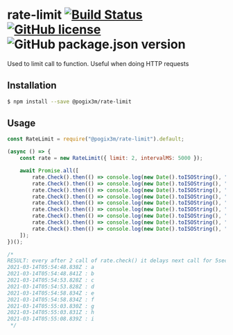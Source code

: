 # rate-limit [![Build Status](https://travis-ci.org/Pogix3m/rate-limit.svg?branch=master)](https://travis-ci.org/Pogix3m/rate-limit) [![GitHub license](https://img.shields.io/github/license/Pogix3m/rate-limit)](https://github.com/Pogix3m/rate-limit/blob/master/LICENSE) ![GitHub package.json version](https://img.shields.io/github/package-json/v/Pogix3m/rate-limit)

Used to limit call to function. Useful when doing HTTP requests

## Installation

```sh
$ npm install --save @pogix3m/rate-limit
```

## Usage

```javascript
const RateLimit = require("@pogix3m/rate-limit").default;

(async () => {
    const rate = new RateLimit({ limit: 2, intervalMS: 5000 });

    await Promise.all([
        rate.Check().then(() => console.log(new Date().toISOString(), ": a")),
        rate.Check().then(() => console.log(new Date().toISOString(), ": b")),
        rate.Check().then(() => console.log(new Date().toISOString(), ": c")),
        rate.Check().then(() => console.log(new Date().toISOString(), ": d")),
        rate.Check().then(() => console.log(new Date().toISOString(), ": e")),
        rate.Check().then(() => console.log(new Date().toISOString(), ": f")),
        rate.Check().then(() => console.log(new Date().toISOString(), ": g")),
        rate.Check().then(() => console.log(new Date().toISOString(), ": h")),
        rate.Check().then(() => console.log(new Date().toISOString(), ": i")),
    ]);
})();

/*
RESULT: every after 2 call of rate.check() it delays next call for 5sec
2021-03-14T05:54:48.838Z : a
2021-03-14T05:54:48.841Z : b
2021-03-14T05:54:53.828Z : c
2021-03-14T05:54:53.828Z : d
2021-03-14T05:54:58.834Z : e
2021-03-14T05:54:58.834Z : f
2021-03-14T05:55:03.830Z : g
2021-03-14T05:55:03.831Z : h
2021-03-14T05:55:08.839Z : i
 */
```
